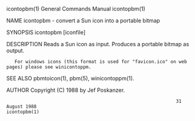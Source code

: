 icontopbm(1)                                                  General Commands Manual                                                 icontopbm(1)

NAME
       icontopbm - convert a Sun icon into a portable bitmap

SYNOPSIS
       icontopbm [iconfile]

DESCRIPTION
       Reads a Sun icon as input.  Produces a portable bitmap as output.

       For windows icons (this format is used for "favicon.ico" on web pages) please see winicontoppm.

SEE ALSO
       pbmtoicon(1), pbm(5), winicontoppm(1).

AUTHOR
       Copyright (C) 1988 by Jef Poskanzer.

                                                                  31 August 1988                                                      icontopbm(1)
